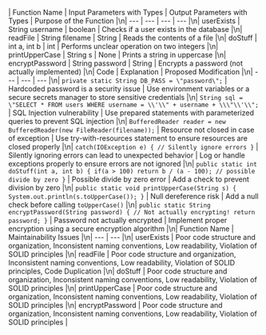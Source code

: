 | Function Name | Input Parameters with Types | Output Parameters with Types | Purpose of the Function |\n| --- | --- | --- | --- |\n| userExists | String username | boolean | Checks if a user exists in the database |\n| readFile | String filename | String | Reads the contents of a file |\n| doStuff | int a, int b | int | Performs unclear operation on two integers |\n| printUpperCase | String s | None | Prints a string in uppercase |\n| encryptPassword | String password | String | Encrypts a password (not actually implemented) |\n| Code | Explanation | Proposed Modification |\n| --- | --- | --- |\n| `private static String DB_PASS = \"password\";` | Hardcoded password is a security issue | Use environment variables or a secure secrets manager to store sensitive credentials |\n| `String sql = \"SELECT * FROM users WHERE username = \\'\\" + username + \\\"\\'\\";` | SQL Injection vulnerability | Use prepared statements with parameterized queries to prevent SQL injection |\n| `BufferedReader reader = new BufferedReader(new FileReader(filename));` | Resource not closed in case of exception | Use try-with-resources statement to ensure resources are closed properly |\n| `catch(IOException e) { // Silently ignore errors }` | Silently ignoring errors can lead to unexpected behavior | Log or handle exceptions properly to ensure errors are not ignored |\n| `public static int doStuff(int a, int b) { if(a > 100) return b / (a - 100); // possible divide by zero }` | Possible divide by zero error | Add a check to prevent division by zero |\n| `public static void printUpperCase(String s) { System.out.println(s.toUpperCase()); }` | Null dereference risk | Add a null check before calling `toUpperCase()` |\n| `public static String encryptPassword(String password) { // Not actually encrypting! return password; }` | Password not actually encrypted | Implement proper encryption using a secure encryption algorithm |\n| Function Name | Maintainability Issues |\n| --- | --- |\n| userExists | Poor code structure and organization, Inconsistent naming conventions, Low readability, Violation of SOLID principles |\n| readFile | Poor code structure and organization, Inconsistent naming conventions, Low readability, Violation of SOLID principles, Code Duplication |\n| doStuff | Poor code structure and organization, Inconsistent naming conventions, Low readability, Violation of SOLID principles |\n| printUpperCase | Poor code structure and organization, Inconsistent naming conventions, Low readability, Violation of SOLID principles |\n| encryptPassword | Poor code structure and organization, Inconsistent naming conventions, Low readability, Violation of SOLID principles |